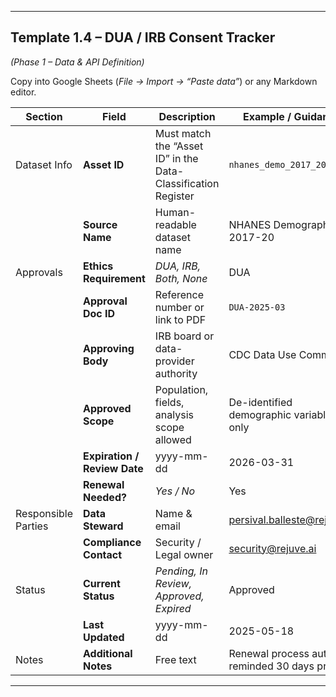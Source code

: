 
---

## Template **1.4 – DUA / IRB Consent Tracker**

_(Phase 1 – Data & API Definition)_

Copy into Google Sheets (_File → Import → “Paste data”_) or any Markdown editor.

|**Section**|**Field**|**Description**|**Example / Guidance**|
|---|---|---|---|
|Dataset Info|**Asset ID**|Must match the “Asset ID” in the Data-Classification Register|`nhanes_demo_2017_20`|
||**Source Name**|Human-readable dataset name|NHANES Demographics 2017-20|
|Approvals|**Ethics Requirement**|_DUA, IRB, Both, None_|DUA|
||**Approval Doc ID**|Reference number or link to PDF|`DUA-2025-03`|
||**Approving Body**|IRB board or data-provider authority|CDC Data Use Committee|
||**Approved Scope**|Population, fields, analysis scope allowed|De-identified demographic variables only|
||**Expiration / Review Date**|yyyy-mm-dd|2026-03-31|
||**Renewal Needed?**|_Yes / No_|Yes|
|Responsible Parties|**Data Steward**|Name & email|[persival.balleste@rejuve.ai](mailto:persival.balleste@rejuve.ai)|
||**Compliance Contact**|Security / Legal owner|[security@rejuve.ai](mailto:security@rejuve.ai)|
|Status|**Current Status**|_Pending, In Review, Approved, Expired_|Approved|
||**Last Updated**|yyyy-mm-dd|2025-05-18|
|Notes|**Additional Notes**|Free text|Renewal process auto-reminded 30 days prior|

---
